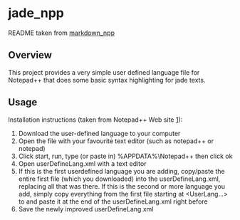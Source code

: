 # jade_npp

README taken from [markdown_npp](https://github.com/thomsmits/markdown_npp)

## Overview

This project provides a very simple user defined language file for Notepad++ that does some basic syntax highlighting for jade texts.


## Usage

Installation instructions (taken from Notepad++ Web site [1]):

1. Download the user-defined language to your computer
2. Open the file with your favourite text editor (such as notepad++ or
   notepad)
3. Click start, run, type (or paste in) %APPDATA%\Notepad++ then click ok
4. Open userDefineLang.xml with a text editor
5. If this is the first userdefined language you are adding, copy/paste the
   entire first file (which you downloaded) into the userDefineLang.xml, 
   replacing all that was there. If this is the second or more language you 
   add, simply copy everything from the first file starting at <UserLang...> 
   to </UserLang> and paste it at the end of the userDefineLang.xml right 
   before </NotepadPlus>
6. Save the newly improved userDefineLang.xml


[1]: http://notepad-plus.sourceforge.net/uk/site.htm